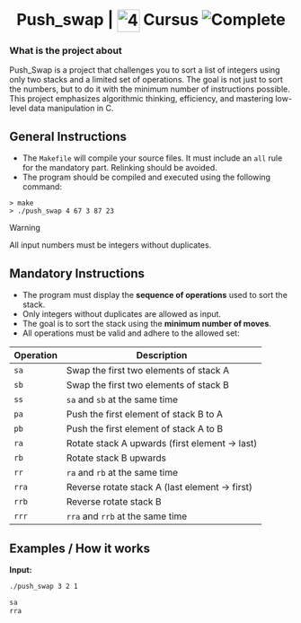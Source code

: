 <!--HEADER-->
<h1 align="center"> Push_swap | 
  <picture>
  <source media="(prefers-color-scheme: dark)" srcset="https://cdn.simpleicons.org/42/white">
  <img alt="42" width=40 align="center" src="https://cdn.simpleicons.org/42/Black">
 </picture>
 Cursus 
  <img alt="Complete" src="https://raw.githubusercontent.com/Mqxx/GitHub-Markdown/main/blockquotes/badge/dark-theme/complete.svg">
</h1>
<!--FINISH HEADER-->

### What is the project about

Push_Swap is a project that challenges you to sort a list of integers using only two stacks and a limited set of operations. The goal is not just to sort the numbers, but to do it with the minimum number of instructions possible. This project emphasizes algorithmic thinking, efficiency, and mastering low-level data manipulation in C.

## General Instructions
* The `Makefile` will compile your source files. It must include an `all` rule for the mandatory part. Relinking should be avoided.
* The program should be compiled and executed using the following command:  

```shell
> make
> ./push_swap 4 67 3 87 23
```

> [!WARNING]
All input numbers must be integers without duplicates.

## Mandatory Instructions
* The program must display the **sequence of operations** used to sort the stack.
* Only integers without duplicates are allowed as input.
* The goal is to sort the stack using the **minimum number of moves**.
* All operations must be valid and adhere to the allowed set:

| Operation | Description                              |
|-----------|------------------------------------------|
| `sa`      | Swap the first two elements of stack A   |
| `sb`      | Swap the first two elements of stack B   |
| `ss`      | `sa` and `sb` at the same time           |
| `pa`      | Push the first element of stack B to A   |
| `pb`      | Push the first element of stack A to B   |
| `ra`      | Rotate stack A upwards (first element → last) |
| `rb`      | Rotate stack B upwards                     |
| `rr`      | `ra` and `rb` at the same time           |
| `rra`     | Reverse rotate stack A (last element → first) |
| `rrb`     | Reverse rotate stack B                     |
| `rrr`     | `rra` and `rrb` at the same time         |

 
## Examples / How it works

**Input:**  
```bash
./push_swap 3 2 1

sa
rra

